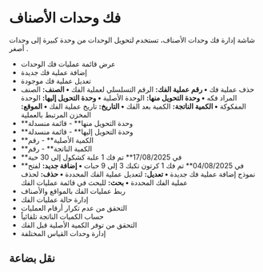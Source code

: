 # فك وحدات الأصناف
شاشة إدارة فك وحدات الأصناف، تستخدم لتحويل الوحدات من وحدة كبيرة إلى
وحدات أصغر .
- عرض قائمة عمليات فك الوحدات
- إضافة عملية فك جديدة
- تعديل عملية فك موجودة
- حذف عملية فك
**• رقم عملية الفك:** الرقم التسلسلي لعملية الفك
**• الصنف:** الصنف المراد فكه
**• وحدة التحويل منها:** الوحدة الأصلية 
**• وحدة التحويل إليها:** الوحدة المفكوكة 
**• الكمية الناتجة:** الكمية بعد الفك
**• التاريخ:** تاريخ عملية الفك
**• الموقع:** المخزن المرتبط بالعملية
- \*\*وحدة التحويل منها\*\*  - قائمة منسدلة
- \*\*وحدة التحويل إليها\*\*  - قائمة منسدلة
- \*\*الكمية الأصلية\*\*  - رقم
- \*\*الكمية الناتجة\*\*  - رقم
- \*\*في 17/08/2025\*\* تم فك 1 علبة كشكول إلى 30 حبة
- \*\*في 04/08/2025\*\* تم فك 1 كرتون تكبك 3 إلى 9 حبات
**• إضافة جديد:** لفتح نموذج إضافة عملية فك جديدة
**• تعديل:** لتعديل عملية الفك المحددة
**• حذف:** لحذف عملية الفك المحددة
**• بحث:** للبحث في قائمة عمليات الفك
- ربط عمليات الفك بالمواقع والأصناف
- إدارة حالة عمليات الفك
- التحقق من عدم تكرار أرقام العمليات
- حساب الكميات الناتجة تلقائياً
- التحقق من توفر الكمية الأصلية قبل الفك
- إدارة وحدات القياس المختلفة
## نقل بضاعة

